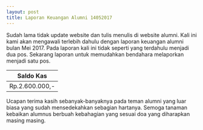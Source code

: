 ```yaml
---
layout: post
title: Laporan Keuangan Alumni 14052017
---
```


Sudah lama tidak update website dan tulis menulis di website alumni. Kali ini kami akan mengawali terlebih dahulu dengan laporan keuangan alumni bulan Mei 2017. Pada laporan kali ini tidak seperti yang terdahulu menjadi dua pos. Sekarang laporan untuk memudahkan bendahara melaporkan menjadi satu pos. 

|Saldo Kas     |
|--------------|
|Rp.2.600.000,-|

Ucapan terima kasih sebanyak-banyaknya pada teman alumni yang luar biasa yang sudah mensedekahkan sebagian hartanya. Semoga tanaman kebaikan alumnus berbuah kebahagian yang sesuai doa yang diharapkan masing masing.
